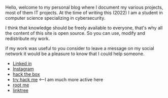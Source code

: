 Hello, welcome to my personal blog where I document my various projects, most of them IT projects.
At the time of writing this (2022) I am a student in computer science specializing in cybersecurity.

I think that knowledge should be freely available to everyone, that's why all the content of this site is open source. So you can use, modify and redistribute my work.

if my work was useful to you consider to leave a message on my social network it would be a pleasure to know that I could help someone.

* [Linked in](https://www.linkedin.com/in/hari-jeyakrishnan/)
* [Instagram](https://www.instagram.com/rudra.raw/)
* [hack the box](https://app.hackthebox.com/profile/1044220)
* [try hack me](https://tryhackme.com/p/H4ri)   <--I am much more active here
* [root me](https://www.root-me.org/H4ck3r-649795?inc=info&lang=fr)
* [linktree](https://linktr.ee/hari_jeya)